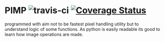 # PIMP ![travis-ci](https://travis-ci.org/theMladyPan/PIMP.svg?branch=master) [![Coverage Status](https://coveralls.io/repos/github/theMladyPan/PIMP/badge.svg?branch=master)](https://coveralls.io/github/theMladyPan/PIMP?branch=master)

programmed with aim not to be fastest pixel handling utility but to understand logic of some functions. As python is easily readable its good to  learn how image operations are made.
